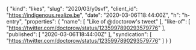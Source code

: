 {
  "kind": "likes",
  "slug": "2020/03/y0svf",
  "client_id": "https://indigenous.realize.be",
  "date": "2020-03-06T18:44:00Z",
  "h": "h-entry",
  "properties": {
    "name": [
      "Like of @doctorow's tweet"
    ],
    "like-of": [
      "https://twitter.com/doctorow/status/1235997890293579776"
    ],
    "published": [
      "2020-03-06T18:44:00Z"
    ],
    "syndication": [
      "https://twitter.com/doctorow/status/1235997890293579776"
    ]
  }
}
